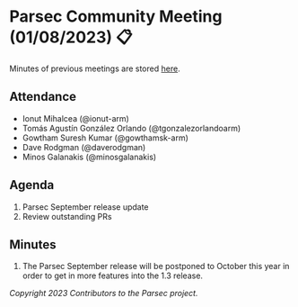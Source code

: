 # Parsec Community Meeting (01/08/2023) 📋

Minutes of previous meetings are stored
[here](https://github.com/parallaxsecond/community/tree/main/minutes).

## Attendance

- Ionut Mihalcea (@ionut-arm)
- Tomás Agustín González Orlando (@tgonzalezorlandoarm)
- Gowtham Suresh Kumar (@gowthamsk-arm)
- Dave Rodgman (@daverodgman)
- Minos Galanakis (@minosgalanakis)

## Agenda

1. Parsec September release update
2. Review outstanding PRs

## Minutes

1. The Parsec September release will be postponed to October this year in order to get in more
   features into the 1.3 release.

*Copyright 2023 Contributors to the Parsec project.*
